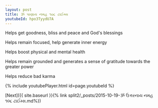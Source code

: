 ```yaml
---
layout: post
title: ૐ પાણાય નમહ ૧૦૮ ટાઈમ્સ
youtubeId: hpo3TyydU7A
---
```

 
 
Helps get goodness, bliss and peace and God's blessings
 
Helps remain focused, help generate inner energy 
 
Helps boost physical and mental health 
 
Helps remain grounded and generates a sense of gratitude towards the greater power 
 
Helps reduce bad karma
 
 
 
 


{% include youtubePlayer.html id=page.youtubeId %}
 
[Next]({{ site.baseurl }}{% link  split2/_posts/2015-10-19-ૐ ઉત્તરનાય નમહ ૧૦૮ ટાઈમ્સ.md%})
 
